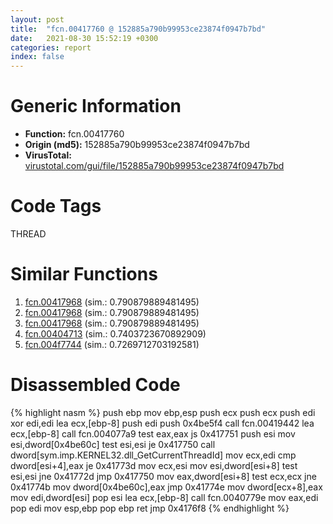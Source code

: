 ```yaml
---
layout: post
title:  "fcn.00417760 @ 152885a790b99953ce23874f0947b7bd"
date:   2021-08-30 15:52:19 +0300
categories: report
index: false
---
```


# Generic Information
- **Function:** fcn.00417760
- **Origin (md5):** 152885a790b99953ce23874f0947b7bd
- **VirusTotal:** [virustotal.com/gui/file/152885a790b99953ce23874f0947b7bd][virustotal_ref]

# Code Tags
<span class="tag" id="THREAD">THREAD</span>


# Similar Functions

1. [fcn.00417968][similar_1_ref] (sim.: 0.790879889481495)
2. [fcn.00417968][similar_2_ref] (sim.: 0.790879889481495)
3. [fcn.00417968][similar_3_ref] (sim.: 0.790879889481495)
4. [fcn.00404713][similar_4_ref] (sim.: 0.7403723670892909)
5. [fcn.004f7744][similar_5_ref] (sim.: 0.7269712703192581)


# Disassembled Code

{% highlight nasm %}
push ebp
mov ebp,esp
push ecx
push ecx
push edi
xor edi,edi
lea ecx,[ebp-8]
push edi
push 0x4be5f4
call fcn.00419442
lea ecx,[ebp-8]
call fcn.004077a9
test eax,eax
js 0x417751
push esi
mov esi,dword[0x4be60c]
test esi,esi
je 0x417750
call dword[sym.imp.KERNEL32.dll_GetCurrentThreadId]
mov ecx,edi
cmp dword[esi+4],eax
je 0x41773d
mov ecx,esi
mov esi,dword[esi+8]
test esi,esi
jne 0x41772d
jmp 0x417750
mov eax,dword[esi+8]
test ecx,ecx
jne 0x41774b
mov dword[0x4be60c],eax
jmp 0x41774e
mov dword[ecx+8],eax
mov edi,dword[esi]
pop esi
lea ecx,[ebp-8]
call fcn.0040779e
mov eax,edi
pop edi
mov esp,ebp
pop ebp
ret 
jmp 0x4176f8
{% endhighlight %}


[similar_1_ref]: /report/fcn.00417968@fb9b7d22bc1c143ac66b0575cbdd088d
[similar_2_ref]: /report/fcn.00417968@152885a790b99953ce23874f0947b7bd
[similar_3_ref]: /report/fcn.00417968@912f1d013a0d6151bc7a7cef6da1b2a0
[similar_4_ref]: /report/fcn.00404713@ab22d984f64f202bfb2e0f0e1f3a3f8f
[similar_5_ref]: /report/fcn.004f7744@4fe38de7c6c86a1bad209560fa052231
[virustotal_ref]: https://www.virustotal.com/gui/file/152885a790b99953ce23874f0947b7bd